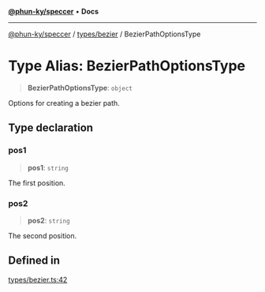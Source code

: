 [**@phun-ky/speccer**](../../../README.md) • **Docs**

***

[@phun-ky/speccer](../../../README.md) / [types/bezier](../README.md) / BezierPathOptionsType

# Type Alias: BezierPathOptionsType

> **BezierPathOptionsType**: `object`

Options for creating a bezier path.

## Type declaration

### pos1

> **pos1**: `string`

The first position.

### pos2

> **pos2**: `string`

The second position.

## Defined in

[types/bezier.ts:42](https://github.com/phun-ky/speccer/blob/main/src/types/bezier.ts#L42)
